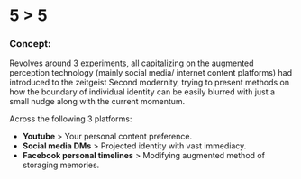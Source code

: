 # 5 > 5

### Concept:

Revolves around 3 experiments, all capitalizing on the augmented perception technology (mainly social media/ internet content platforms) had introduced to the zeitgeist Second modernity, trying to present methods on how the boundary of individual identity can be easily blurred with just a small nudge along with the current momentum.

Across the following 3 platforms:
* __Youtube__ > Your personal content preference.
* __Social media DMs__ > Projected identity with vast immediacy.
* __Facebook personal timelines__ > Modifying augmented method of storaging memories. 

